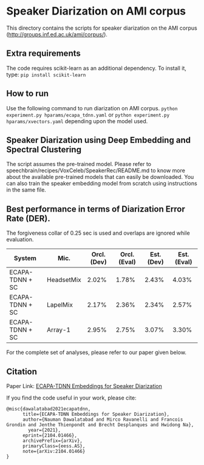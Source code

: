 # Speaker Diarization on AMI corpus
This directory contains the scripts for speaker diarization on the AMI corpus (http://groups.inf.ed.ac.uk/ami/corpus/).

## Extra requirements
The code requires scikit-learn as an additional dependency.
To install it, type: `pip install scikit-learn`

## How to run
Use the following command to run diarization on AMI corpus.
`python experiment.py hparams/ecapa_tdnn.yaml` or `python experiment.py hparams/xvectors.yaml` depending upon the model used.


## Speaker Diarization using Deep Embedding and Spectral Clustering
The script assumes the pre-trained model. Please refer to speechbrain/recipes/VoxCeleb/SpeakerRec/README.md to know more about the available pre-trained models that can easily be downloaded. You can also train the speaker embedding model from scratch using instructions in the same file.


## Best performance in terms of Diarization Error Rate (DER).
The forgiveness collar of 0.25 sec is used and overlaps are ignored while evaluation.

| System | Mic. | Orcl. (Dev) | Orcl. (Eval) | Est. (Dev) | Est. (Eval)
|----------- | ------------ | ------ |------| ------| ------ |
| ECAPA-TDNN + SC | HeadsetMix | 2.02% | 1.78% | 2.43% | 4.03% |
| ECAPA-TDNN + SC | LapelMix | 2.17% | 2.36% | 2.34% | 2.57% |
| ECAPA-TDNN + SC | Array-1 | 2.95% | 2.75% | 3.07% | 3.30% |

For the complete set of analyses, please refer to our paper given below.

## Citation

Paper Link: [ECAPA-TDNN Embeddings for Speaker Diarization](https://arxiv.org/pdf/2104.01466.pdf)

If you find the code useful in your work, please cite:

    @misc{dawalatabad2021ecapatdnn,
          title={ECAPA-TDNN Embeddings for Speaker Diarization},
          author={Nauman Dawalatabad and Mirco Ravanelli and Francois Grondin and Jenthe Thienpondt and Brecht Desplanques and Hwidong Na},
            year={2021},
          eprint={2104.01466},
          archivePrefix={arXiv},
          primaryClass={eess.AS},
          note={arXiv:2104.01466}
    }
